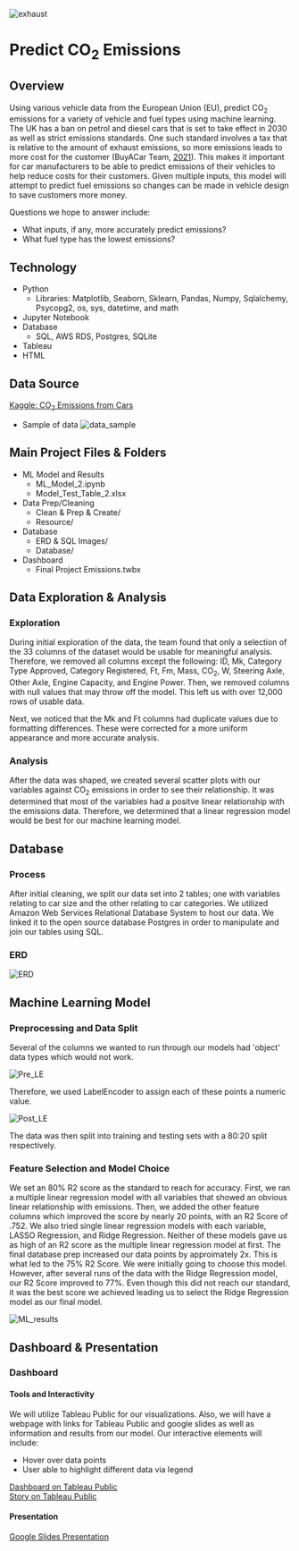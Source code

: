 ![exhaust](https://user-images.githubusercontent.com/59906657/168440871-7b8fec42-2e29-4c56-a69b-affa85a39ecf.png)

# Predict CO<sub>2</sub> Emissions
## Overview
Using various vehicle data from the European Union (EU), predict CO<sub>2</sub> emissions for a variety of vehicle and fuel types using machine learning. The UK has a ban on petrol and diesel cars that is set to take effect in 2030 as well as strict emissions standards.  One such standard involves a tax that is relative to the amount of exhaust emissions, so more emissions leads to more cost for the customer (BuyACar Team, [2021](https://www.buyacar.co.uk/cars/economical-cars/low-emission-cars/337/co2-emissions-and-gkm-meaning)).  This makes it important for car manufacturers to be able to predict emissions of their vehicles to help reduce costs for their customers.  Given multiple inputs, this model will attempt to predict fuel emissions so changes can be made in vehicle design to save customers more money.  

Questions we hope to answer include:  
* What inputs, if any, more accurately predict emissions?
* What fuel type has the lowest emissions?  

## Technology
* Python
  - Libraries: Matplotlib, Seaborn, Sklearn, Pandas, Numpy, Sqlalchemy, Psycopg2, os, sys, datetime, and math  
* Jupyter Notebook
* Database
  - SQL, AWS RDS, Postgres, SQLite 
* Tableau
* HTML

## Data Source
[Kaggle: CO<sub>2</sub> Emissions from Cars](https://www.kaggle.com/datasets/vivovinco/monitoring-of-co2-emissions-from-passenger-cars) 
* Sample of data
 ![data_sample](https://user-images.githubusercontent.com/59906657/171918147-7efa1942-09eb-46ab-b6da-a946034e8b17.PNG)

## Main Project Files & Folders
* ML Model and Results
  - ML_Model_2.ipynb
  - Model_Test_Table_2.xlsx
* Data Prep/Cleaning
  - Clean & Prep & Create/
  - Resource/
* Database 
  - ERD & SQL Images/
  - Database/
* Dashboard
  - Final Project Emissions.twbx

## Data Exploration & Analysis
### Exploration
During initial exploration of the data, the team found that only a selection of the 33 columns of the dataset would be usable for meaningful analysis. Therefore, we removed all columns except the following: ID, Mk, Category Type Approved, Category Registered, Ft, Fm, Mass, CO<sub>2</sub>, W, Steering Axle, Other Axle, Engine Capacity, and Engine Power. Then, we removed columns with null values that may throw off the model. This left us with over 12,000 rows of usable data.  

Next, we noticed that the Mk and Ft columns had duplicate values due to formatting differences. These were corrected for a more uniform appearance and more accurate analysis.  

### Analysis
After the data was shaped, we created several scatter plots with our variables against CO<sub>2</sub> emissions in order to see their relationship. It was determined that most of the variables had a positve linear relationship with the emissions data. Therefore, we determined that a linear regression model would be best for our machine learning model. 

## Database
### Process
After initial cleaning, we split our data set into 2 tables; one with variables relating to car size and the other relating to car categories. We utilized Amazon Web Services Relational Database System to host our data. We linked it to the open source database Postgres in order to manipulate and join our tables using SQL.

### ERD
![ERD](https://user-images.githubusercontent.com/59906657/172000289-c3630506-8323-48ad-9899-96760583fd29.PNG)

## Machine Learning Model  
### Preprocessing and Data Split  
Several of the columns we wanted to run through our models had 'object' data types which would not work.  

![Pre_LE](https://user-images.githubusercontent.com/59906657/171921124-9c1c98a1-64de-416f-86d8-d2019aa95a8b.PNG)

Therefore, we used LabelEncoder to assign each of these points a numeric value.  

![Post_LE](https://user-images.githubusercontent.com/59906657/171921169-613e073a-38b5-4585-8816-acf1360edae8.PNG)

The data was then split into training and testing sets with a 80:20 split respectively.

### Feature Selection and Model Choice
We set an 80% R2 score as the standard to reach for accuracy. First, we ran a multiple linear regression model with all variables that showed an obvious linear relationship with emissions. Then, we added the other feature columns which improved the score by nearly 20 points, with an R2 Score of .752. We also tried single linear regression models with each variable, LASSO Regression, and Ridge Regression. Neither of these models gave us as high of an R2 score as the multiple linear regression model at first. The final database prep increased our data points by approimately 2x. This is what led to the 75% R2 Score. We were initially going to choose this model. However, after several runs of the data with the Ridge Regression model, our R2 Score improved to 77%. Even though this did not reach our standard, it was the best score we achieved leading us to select the Ridge Regression model as our final model.  

![ML_results](https://user-images.githubusercontent.com/59906657/171920381-dda6e016-f6e1-493c-9a8a-145ab4a16cdd.PNG)


## Dashboard & Presentation
### Dashboard
#### Tools and Interactivity
We will utilize Tableau Public for our visualizations. Also, we will have a webpage with links for Tableau Public and google slides as well as information and results from our model. Our interactive elements will include:

* Hover over data points
* User able to highlight different data via legend  

[Dashboard on Tableau Public](https://public.tableau.com/app/profile/elliott.saxton/viz/FinalProjectEmissions_16537991811610/Dashboard1?publish=yes)  
[Story on Tableau Public](https://public.tableau.com/app/profile/elliott.saxton/viz/Story_16543998787720/Story1?publish=yes)

#### Presentation
[Google Slides Presentation](https://docs.google.com/presentation/d/1YBmfJ2yOlaomylhzkCNIPSoxClYus-hk2-i_hcmGUMo/edit?usp=sharing)
